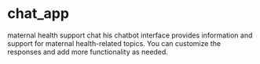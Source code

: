 # chat_app
maternal health support chat
his chatbot interface provides information and support for maternal health-related topics. You can customize the responses and add more functionality as needed.
